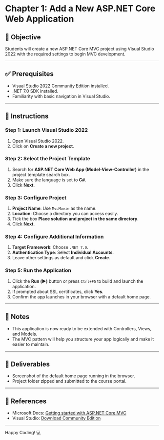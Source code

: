 # Chapter 1: Add a New ASP.NET Core Web Application

## 🎯 Objective
Students will create a new ASP.NET Core MVC project using Visual Studio 2022 with the required settings to begin MVC development.

---

## ✅ Prerequisites
- Visual Studio 2022 Community Edition installed.
- .NET 7.0 SDK installed.
- Familiarity with basic navigation in Visual Studio.

---

## 📝 Instructions

### Step 1: Launch Visual Studio 2022
1. Open Visual Studio 2022.
2. Click on **Create a new project**.

### Step 2: Select the Project Template
1. Search for **ASP.NET Core Web App (Model-View-Controller)** in the project template search box.
2. Make sure the language is set to **C#**.
3. Click **Next**.

### Step 3: Configure Project
1. **Project Name**: Use `MvcMovie` as the name.
2. **Location**: Choose a directory you can access easily.
3. Tick the box **Place solution and project in the same directory**.
4. Click **Next**.

### Step 4: Configure Additional Information
1. **Target Framework**: Choose `.NET 7.0`.
2. **Authentication Type**: Select **Individual Accounts**.
3. Leave other settings as default and click **Create**.

### Step 5: Run the Application
1. Click the **Run (▶️)** button or press `Ctrl+F5` to build and launch the application.
2. If prompted about SSL certificates, click **Yes**.
3. Confirm the app launches in your browser with a default home page.

---

## 📌 Notes
- This application is now ready to be extended with Controllers, Views, and Models.
- The MVC pattern will help you structure your app logically and make it easier to maintain.

---

## 🧪 Deliverables
- Screenshot of the default home page running in the browser.
- Project folder zipped and submitted to the course portal.

---

## 🔗 References
- Microsoft Docs: [Getting started with ASP.NET Core MVC](https://learn.microsoft.com/en-us/aspnet/core/tutorials/first-mvc-app/start-mvc)
- Visual Studio: [Download Community Edition](https://visualstudio.microsoft.com/vs/community/)

---

Happy Coding! 💻
